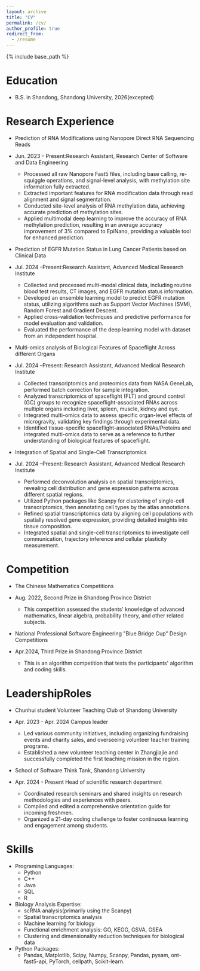```yaml
---
layout: archive
title: "CV"
permalink: /cv/
author_profile: true
redirect_from:
  - /resume
---
```


{% include base_path %}

Education
======

* B.S. in Shandong, Shandong University, 2026(excepted)

Research Experience
======
* Prediction of RNA Modifications using Nanopore Direct RNA Sequencing Reads
* Jun. 2023 – Present:Research Assistant, Research Center of Software and Data Engineering
  * Processed all raw Nanopore Fast5 files, including base calling, re-squiggle operations, and signal-level analysis, with methylation site information fully extracted.
  * Extracted important features for RNA modification data through read alignment and signal segmentation.
  * Conducted site-level analysis of RNA methylation data, achieving accurate prediction of methylation sites.
  * Applied multimodal deep learning to improve the accuracy of RNA methylation prediction, resulting in an average accuracy improvement of 3% compared to EpiNano, providing a valuable tool for enhanced prediction.

* Prediction of EGFR Mutation Status in Lung Cancer Patients based on Clinical Data 
* Jul. 2024 –Present:Research Assistant, Advanced Medical Research Institute
  * Collected and processed multi-modal clinical data, including routine blood test results, CT images, and EGFR mutation status information.
  * Developed an ensemble learning model to predict EGFR mutation status, utilizing algorithms such as Support Vector Machines (SVM), Random Forest and Gradient Descent.
  * Applied cross-validation techniques and predictive performance for model evaluation and validation.
  * Evaluated the performance of the deep learning model with dataset from an independent hospital.

* Multi-omics analysis of Biological Features of Spaceflight Across different Organs 
* Jul. 2024 –Present: Research Assistant, Advanced Medical Research Institute
  * Collected transcriptomics and proteomics data from NASA GeneLab, performed batch correction for sample integration.
  * Analyzed transcriptomics of spaceflight (FLT) and ground control (GC) groups to recognize spaceflight-associated RNAs across multiple organs including liver, spleen, muscle, kidney and eye.
  * Integrated multi-omics data to assess specific organ-level effects of microgravity, validating key findings through experimental data.
  * Identified tissue-specific spaceflight-associated RNAs/Proteins and integrated multi-omics data to serve as a reference to further understanding of biological features of spaceflight.

* Integration of Spatial and Single-Cell Transcriptomics  
* Jul. 2024 –Present: Research Assistant, Advanced Medical Research Institute
  * Performed deconvolution analysis on spatial transcriptomics, revealing cell distribution and gene expression patterns across different spatial regions.
  * Utilized Python packages like Scanpy for clustering of single-cell transcriptomics, then annotating cell types by the atlas annotations.
  * Refined spatial transcriptomics data by aligning cell populations with spatially resolved gene expression, providing detailed insights into tissue composition.
  * Integrated spatial and single-cell transcriptomics to investigate cell communication, trajectory inference and cellular plasticity measurement.

Competition   
======
* The Chinese Mathematics Competitions 
* Aug. 2022,       Second Prize in Shandong Province District
  * This competition assessed the students' knowledge of advanced mathematics, linear algebra, probability theory, and other related subjects.
 

* National Professional Software Engineering "Blue Bridge Cup" Design Competitions   
* Apr.2024,        Third Prize in Shandong Province District
  * This is an algorithm competition that tests the participants' algorithm and coding skills.

LeadershipRoles
======
* Chunhui student Volunteer Teaching Club of Shandong University   
* Apr. 2023 - Apr. 2024      Campus leader 
  * Led various community initiatives, including organizing fundraising events and charity sales, and overseeing volunteer teacher training programs.
  * Established a new volunteer teaching center in Zhangjiajie and successfully completed the first teaching mission in the region.

* School of Software Think Tank, Shandong University
* Apr. 2024 - Present      Head of scientific research department
  * Coordinated research seminars and shared insights on research methodologies and experiences with peers.
  * Compiled and edited a comprehensive orientation guide for incoming freshmen.
  * Organized a 21-day coding challenge to foster continuous learning and engagement among students.

Skills
======
* Programing Languages:  
  * Python
  * C++
  * Java
  * SQL
  * R
* Biology Analysis Expertise:
  * scRNA analysis(primarily using the Scanpy)
  * Spatial transcriptomics analysis
  * Machine learning for biology
  * Functional enrichment analysis: GO, KEGG, GSVA, GSEA
  * Clustering and dimensionality reduction techniques for biological data
* Python Packages:
  * Pandas, Matplotlib, Scipy, Numpy, Scanpy, Pandas, pysam, ont-fast5-api, PyTorch, cellpath, Scikit-learn.
